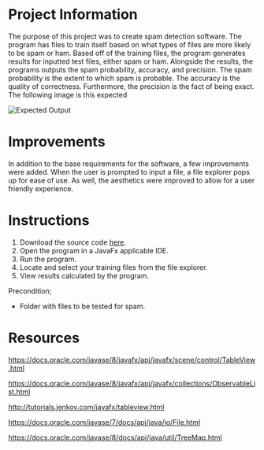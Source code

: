 **Project Information**
=====================

The purpose of this project was to create spam detection software. The program has files to train itself based on what types of files are more likely to be spam or
ham. Based off of the training files, the program generates results for inputted test files, either spam or ham. Alongside the results, the programs outputs the 
spam probability, accuracy, and precision. The spam probability is the extent to which spam is probable. The accuracy is the quality of correctness. Furthermore,
the precision is the fact of being exact.  The following image is this expected

![Expected Output](https://user-images.githubusercontent.com/59875684/110400556-d172ea00-8045-11eb-9745-0f7490f55e2c.png)

**Improvements**
=====================

In addition to the base requirements for the software, a few improvements were added. When the user is prompted to input a file, a file explorer pops up for ease 
of use. As well, the aesthetics were improved to allow for a user friendly experience.

**Instructions**
=====================

1. Download the source code [here](https://github.com/Abdullahsrwr/assignment1_CSCI2020U).
2. Open the program in a JavaFx applicable IDE.
3. Run the program.
4. Locate and select your training files from the file explorer.
5. View results calculated by the program. 

Precondition;
* Folder with files to be tested for spam.

**Resources**
=====================

https://docs.oracle.com/javase/8/javafx/api/javafx/scene/control/TableView.html

https://docs.oracle.com/javase/8/javafx/api/javafx/collections/ObservableList.html

http://tutorials.jenkov.com/javafx/tableview.html

https://docs.oracle.com/javase/7/docs/api/java/io/File.html

https://docs.oracle.com/javase/8/docs/api/java/util/TreeMap.html
